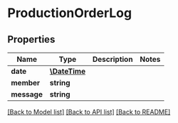 # ProductionOrderLog

## Properties
Name | Type | Description | Notes
------------ | ------------- | ------------- | -------------
**date** | [**\DateTime**](\DateTime.md) |  | 
**member** | **string** |  | 
**message** | **string** |  | 

[[Back to Model list]](../README.md#documentation-for-models) [[Back to API list]](../README.md#documentation-for-api-endpoints) [[Back to README]](../README.md)


